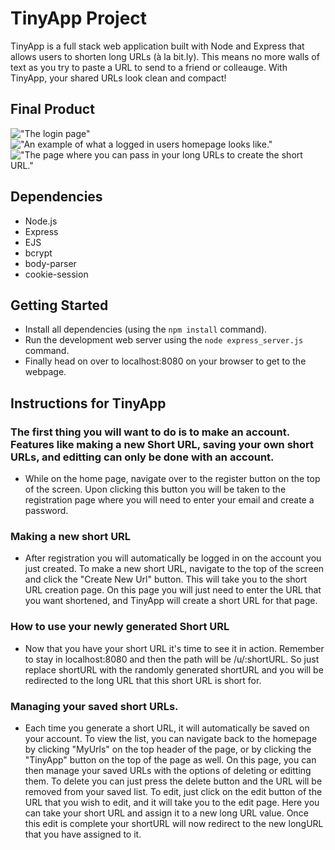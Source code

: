 # TinyApp Project

TinyApp is a full stack web application built with Node and Express that allows users to shorten long URLs (à la bit.ly). This means no more walls of text as you try to paste a URL to send to a friend or colleauge. With TinyApp, your shared URLs look clean and compact!

## Final Product

!["The login page"]()
!["An example of what a logged in users homepage looks like."]()
!["The page where you can pass in your long URLs to create the short URL."]()

## Dependencies

- Node.js
- Express
- EJS
- bcrypt
- body-parser
- cookie-session


## Getting Started

- Install all dependencies (using the `npm install` command).
- Run the development web server using the `node express_server.js` command.
- Finally head on over to localhost:8080 on your browser to get to the webpage. 


## Instructions for TinyApp
### The first thing you will want to do is to make an account. Features like making a new Short URL, saving your own short URLs, and editting can only be done with an account. 
- While on the home page, navigate over to the register button on the top of the screen. Upon clicking this button you will be taken to the registration page where you will need to enter your email and create a password. 

### Making a new short URL
- After registration you will automatically be logged in on the account you just created. To make a new short URL, navigate to the top of the screen and click the "Create New Url" button. This will take you to the short URL creation page. On this page you will just need to enter the URL that you want shortened, and TinyApp will create a short URL for that page.

### How to use your newly generated Short URL
- Now that you have your short URL it's time to see it in action. Remember to stay in localhost:8080 and then the path will be /u/:shortURL. So just replace shortURL with the randomly generated shortURL and you will be redirected to the long URL that this short URL is short for. 

### Managing your saved short URLs.
- Each time you generate a short URL, it will automatically be saved on your account. To view the list, you can navigate back to the homepage by clicking "MyUrls" on the top header of the page, or by clicking the "TinyApp" button on the top of the page as well. On this page, you can then manage your saved URLs with the options of deleting or editting them. To delete you can just press the delete button and the URL will be removed from your saved list. To edit, just click on the edit button of the URL that you wish to edit, and it will take you to the edit page. Here you can take your short URL and assign it to a new long URL value. Once this edit is complete your shortURL will now redirect to the new longURL that you have assigned to it. 